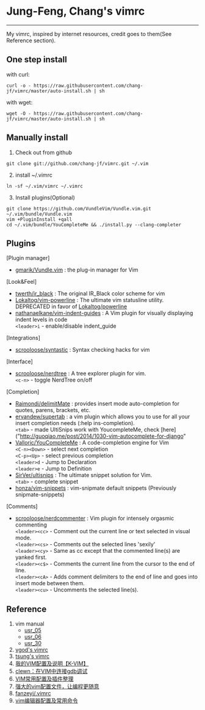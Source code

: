 # Jung-Feng, Chang's vimrc
---
My vimrc, inspired by internet resources, credit goes to them(See Reference section).

One step install
---
with curl:
```
curl -o - https://raw.githubusercontent.com/chang-jf/vimrc/master/auto-install.sh | sh
```

with wget:
```
wget -O - https://raw.githubusercontent.com/chang-jf/vimrc/master/auto-install.sh | sh
```

Manually install
---
1. Check out from github  

```
git clone git://github.com/chang-jf/vimrc.git ~/.vim
```

2. install ~/.vimrc  

```
ln -sf ~/.vim/vimrc ~/.vimrc
```

3. Install plugins(Optional)  

```
git clone https://github.com/VundleVim/Vundle.vim.git ~/.vim/bundle/Vundle.vim
vim +PluginInstall +qall
cd ~/.vim/bundle/YouCompleteMe && ./install.py --clang-completer
```

Plugins
---
[Plugin manager]  
- [gmarik/Vundle.vim]("https://github.com/VundleVim/Vundle.vim") : the plug-in manager for Vim  

[Look&Feel]  
- [twerth/ir_black]("https://github.com/twerth/ir_black") : The original IR_Black color scheme for vim  
- [Lokaltog/vim-powerline]("https://github.com/Lokaltog/vim-powerline") : The ultimate vim statusline utility. DEPRECATED in favor of [Lokaltog/powerline]("https://github.com/Lokaltog/powerline")  
- [nathanaelkane/vim-indent-guides]("https://github.com/nathanaelkane/vim-indent-guides") : A Vim plugin for visually displaying indent levels in code  
    `<leader>i` - enable/disable indent_guide

[Integrations]  
- [scrooloose/syntastic]("https://github.com/scrooloose/syntastic") : Syntax checking hacks for vim  

[Interface]  
- [scrooloose/nerdtree]("https://github.com/scrooloose/nerdtree") : A tree explorer plugin for vim.  
    `<c-n>` - toggle NerdTree on/off

[Completion]  
- [Raimondi/delimitMate]("https://github.com/Raimondi/delimitMate") : provides insert mode auto-completion for quotes, parens, brackets, etc.  
- [ervandew/supertab]("https://github.com/ervandew/supertab") : a vim plugin which allows you to use <Tab> for all your insert completion needs (:help ins-completion).  
    `<tab>` - made UltiSnips work with YoucompleteMe, check [here]("http://guoqiao.me/post/2014/1030-vim-autocomplete-for-django"  
- [Valloric/YouCompleteMe]("https://github.com/Valloric/YouCompleteMe") : A code-completion engine for Vim  
    `<C-n><Down>` - select next completion  
    `<C-p><Up>` - select previous completion  
    `<leader>d` - Jump to Declaration  
    `<leader>e` - Jump to Definition  
- [SirVer/ultisnips]("https://github.com/SirVer/ultisnips") : The ultimate snippet solution for Vim.  
    `<tab>` - complete snippet  
- [honza/vim-snippets]("https://github.com/honza/vim-snippets") : vim-snipmate default snippets (Previously snipmate-snippets)  

[Comments]  
- [scrooloose/nerdcommenter]("https://github.com/scrooloose/nerdcommenter") : Vim plugin for intensely orgasmic commenting  
    `<leader><cc>` - Comment out the current line or text selected in visual mode.  
    `<leader><cs>` - Comments out the selected lines 'sexily'   
    `<leader><cy>` - Same as <leader>cc except that the commented line(s) are yanked first.  
    `<leader><c$>` - Comments the current line from the cursor to the end of line.  
    `<leader><cA>` - Adds comment delimiters to the end of line and goes into insert mode between them.   
    `<leader><cu>` - Uncomments the selected line(s).  


Reference
---
1. vim manual  
    - [usr_05]("http://vimdoc.sourceforge.net/htmldoc/usr_05.html")  
    - [usr_06]("http://vimdoc.sourceforge.net/htmldoc/usr_06.html")  
    - [usr_30]("http://vimdoc.sourceforge.net/htmldoc/usr_30.html")  
2. [vgod's vimrc]("https://github.com/vgod/vimrc")  
3. [tsung's vimrc]("https://github.com/tsung/config/blob/master/shell/vimrc")  
4. [我的VIM配置及说明【K-VIM】]("http://wklken.me/posts/2013/06/11/linux-my-vim.html")  
5. [clewn：在VIM中连接gdb调试]("http://blog.sina.com.cn/s/blog_627bb2cf0101g1b9.html")  
6. [VIM常用配置及插件整理]("http://blog.sina.com.cn/s/blog_627bb2cf0101ftdx.html")  
7. [强大的vim配置文件，让编程更随意]("http://www.cnblogs.com/ma6174/archive/2011/12/10/2283393.html")  
8. [fanzeyi/.vimrc]("https://gist.github.com/fanzeyi/754789")  
9. [vim编辑器配置及常用命令](http://blog.csdn.net/shulianghan/article/details/16821959)  

